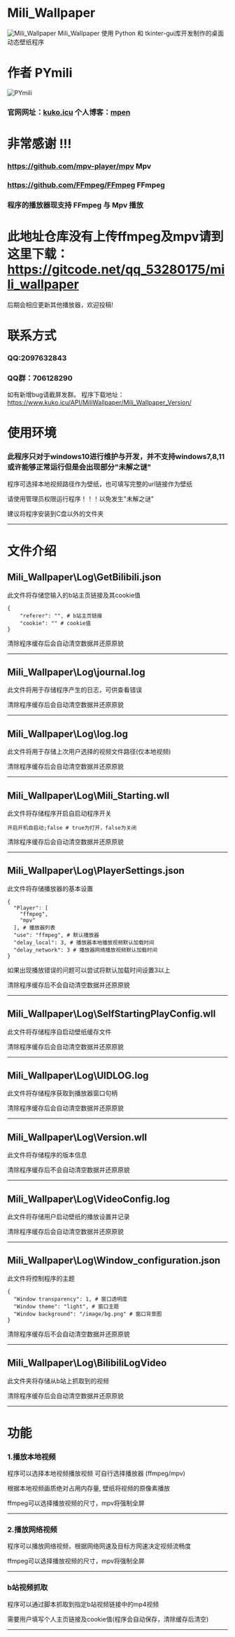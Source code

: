 # Mili_Wallpaper

![Mili_Wallpaper](./image/mili_wallpaper.ico) Mili_Wallpaper 使用 Python 和 tkinter-gui库开发制作的桌面动态壁纸程序

# 作者 PYmili
![PYmili](./image/PYmili_400x400.jpg)
### 官网网址：[kuko.icu](https://www.kuko.icu) 个人博客：[mpen](http://mpen.natapp1.cc)

# 非常感谢 !!!
### https://github.com/mpv-player/mpv Mpv
### https://github.com/FFmpeg/FFmpeg FFmpeg
### 程序的播放器现支持 FFmpeg 与 Mpv 播放
# 此地址仓库没有上传ffmpeg及mpv请到这里下载：https://gitcode.net/qq_53280175/mili_wallpaper

后期会相应更新其他播放器，欢迎投稿!

# 联系方式
### QQ:2097632843
### QQ群：706128290

如有新增bug请截屏发群。
程序下载地址：https://www.kuko.icu/API/MiliWallpaper/Mili_Wallpaper_Version/

# 使用环境
### 此程序只对于windows10进行维护与开发，并不支持windows7,8,11 或许能够正常运行但是会出现部分"未解之谜"
程序可选择本地视频路径作为壁纸，也可填写完整的url链接作为壁纸

请使用管理员权限运行程序！！！以免发生"未解之谜"

建议将程序安装到C盘以外的文件夹

___

# 文件介绍
## Mili_Wallpaper\Log\GetBilibili.json
此文件将存储您输入的b站主页链接及其cookie值
```
{
    "referer": "", # b站主页链接
    "cookie": "" # cookie值
}
```

清除程序缓存后会自动清空数据并还原原貌

---

## Mili_Wallpaper\Log\journal.log
此文件将用于存储程序产生的日志，可供查看错误

清除程序缓存后会自动清空数据并还原原貌

---

## Mili_Wallpaper\Log\log.log
此文件将用于存储上次用户选择的视频文件路径(仅本地视频)

清除程序缓存后会自动清空数据并还原原貌

---

## Mili_Wallpaper\Log\Mili_Starting.wll
此文件将存储程序开启自启动程序开关
```
开启开机自启动;false # true为打开，false为关闭
```

清除程序缓存后会自动清空数据并还原原貌

---

## Mili_Wallpaper\Log\PlayerSettings.json
此文件将存储播放器的基本设置

```
{
  "Player": [
    "ffmpeg",
    "mpv"
  ], # 播放器列表
  "use": "ffmpeg", # 默认播放器
  "delay_local": 3, # 播放器本地播放视频默认加载时间
  "delay_network": 3 # 播放器网络播放视频默认加载时间
}
```

如果出现播放错误的问题可以尝试将默认加载时间设置3以上

清除程序缓存后不会自动清空数据并还原原貌

---

## Mili_Wallpaper\Log\SelfStartingPlayConfig.wll
此文件将存储程序自启动壁纸缓存文件

清除程序缓存后会自动清空数据并还原原貌

---

## Mili_Wallpaper\Log\UIDLOG.log
此文件将存储程序获取到播放器窗口句柄

清除程序缓存后会自动清空数据并还原原貌

---

## Mili_Wallpaper\Log\Version.wll
此文件将存储程序的版本信息

清除程序缓存后不会自动清空数据并还原原貌

---

## Mili_Wallpaper\Log\VideoConfig.log
此文件将存储用户启动壁纸的播放设置并记录

清除程序缓存后会自动清空数据并还原原貌

---

## Mili_Wallpaper\Log\Window_configuration.json
此文件将控制程序的主题

```
{
  "Window transparency": 1, # 窗口透明度
  "Window theme": "light", # 窗口主题
  "Window background": "/image/bg.png" # 窗口背景图
}
```

清除程序缓存后不会自动清空数据并还原原貌

---

## Mili_Wallpaper\Log\BilibiliLogVideo
此文件夹将存储从b站上抓取到的视频

清除程序缓存后会自动清空数据并还原原貌

___
# 功能

### 1.播放本地视频

程序可以选择本地视频播放视频 可自行选择播放器 (ffmpeg/mpv)

根据本地视频画质绝对占用内存量, 壁纸将视频的原像素播放

ffmpeg可以选择播放视频的尺寸，mpv将强制全屏

---

### 2.播放网络视频

程序可以播放网络视频，根据网络网速及目标方网速决定视频流畅度

ffmpeg可以选择播放视频的尺寸，mpv将强制全屏

---

### b站视频抓取

程序可以通过脚本抓取到指定b站视频链接中的mp4视频

需要用户填写个人主页链接及cookie值(程序会自动保存，清除缓存后清空)

---

